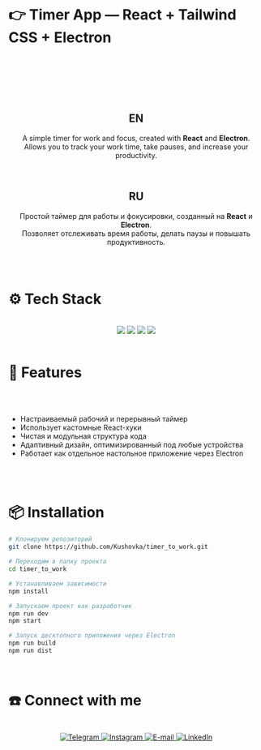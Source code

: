 # 👉 **Timer App** — React + Tailwind CSS + Electron
<br><br>

<br><br>
<div align="center">

## EN
A simple timer for work and focus, created with **React** and **Electron**.  
Allows you to track your work time, take pauses, and increase your productivity.

<br>

## RU
Простой таймер для работы и фокусировки, созданный на **React** и **Electron**.  
Позволяет отслеживать время работы, делать паузы и повышать продуктивность.

</div>

<br><br>
<h1>⚙️ Tech Stack</h1>
<br>
<div align="center">
  <img src="https://img.shields.io/badge/react-%2320232a.svg?style=for-the-badge&logo=react&logoColor=%2361DAFB"/>
  <img src="https://img.shields.io/badge/tailwindcss-%2338B2AC.svg?style=for-the-badge&logo=tailwind-css&logoColor=white"/>
  <img src="https://img.shields.io/badge/electron-%232C2C2C.svg?style=for-the-badge&logo=electron&logoColor=47848F"/>
  <img src="https://img.shields.io/badge/vite-%23646CFF.svg?style=for-the-badge&logo=vite&logoColor=white"/>
</div>
<br>

<h1>🚀 Features</h1>
<br><br>
<ul>
  <li>Настраиваемый рабочий и перерывный таймер</li>
  <li>Использует кастомные React-хуки</li>
  <li>Чистая и модульная структура кода</li>
  <li>Адаптивный дизайн, оптимизированный под любые устройства</li>
  <li>Работает как отдельное настольное приложение через Electron</li>
</ul>
<br><br>

<h1>📦 Installation</h1>

```bash
# Клонируем репозиторий
git clone https://github.com/Kushovka/timer_to_work.git

# Переходим в папку проекта
cd timer_to_work

# Устанавливаем зависимости
npm install

# Запускаем проект как разработчик
npm run dev
npm start

# Запуск десктопного приложения через Electron
npm run build
npm run dist
```

<br>
<h1>☎️ Connect with me </h1>
 <br>
    <div align="center">
        <a href="https://t.me/kushovka">
<img src="https://img.shields.io/badge/Telegram-%2304A1F7.svg?style=for-the-badge&logo=telegram&logoColor=white" alt="Telegram" />
        </a>
        <a href="https://www.instagram.com/kushovka">
<img src="https://img.shields.io/badge/Instagram-%23E4405F.svg?style=for-the-badge&logo=instagram&logoColor=white" alt="Instagram" />
        </a>
        <a href="mailto:kushovk2003@mail.ru">
<img src="https://img.shields.io/badge/Email-D14836?style=for-the-badge&logo=gmail&logoColor=white" alt="E-mail" />
        </a>
           </a>
        <a href="https://www.linkedin.com/in/kirill-kushov-9714b9364?utm_source=share&utm_campaign=share_via&utm_content=profile&utm_medium=ios_app">
<img src="https://img.shields.io/badge/LinkedIn-0A66C2?style=for-the-badge&logo=linkedin&logoColor=white" alt="LinkedIn" />
        </a>
</div>
 <br>
 
